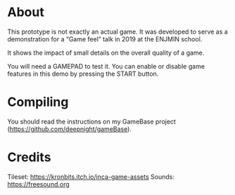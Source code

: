 # About

This prototype is not exactly an actual game. It was developed to serve as a demonstration for a “Game feel” talk in 2019 at the ENJMIN school.

It shows the impact of small details on the overall quality of a game.

You will need a GAMEPAD to test it. You can enable or disable game features in this demo by pressing the START button.

# Compiling

You should read the instructions on my GameBase project (https://github.com/deepnight/gameBase).

# Credits

Tileset: https://kronbits.itch.io/inca-game-assets
Sounds: https://freesound.org
